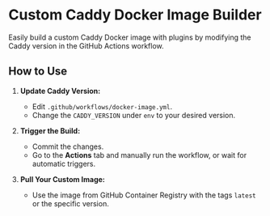 # Custom Caddy Docker Image Builder

Easily build a custom Caddy Docker image with plugins by modifying the Caddy version in the GitHub Actions workflow.

## How to Use

1. **Update Caddy Version:**
   - Edit `.github/workflows/docker-image.yml`.
   - Change the `CADDY_VERSION` under `env` to your desired version.

2. **Trigger the Build:**
   - Commit the changes.
   - Go to the **Actions** tab and manually run the workflow, or wait for automatic triggers.

3. **Pull Your Custom Image:**
   - Use the image from GitHub Container Registry with the tags `latest` or the specific version.
